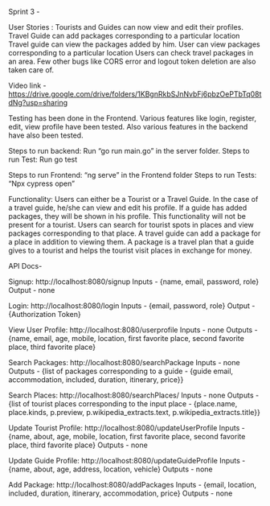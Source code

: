Sprint 3 -

User Stories :
Tourists and Guides can now view and edit their profiles.
Travel Guide can add packages corresponding to a particular location
Travel guide can view the packages added by him.
User can view packages corresponding to a particular location
Users can check travel packages in an area.
Few other bugs like CORS error and logout token deletion are also taken care of.

Video link - https://drive.google.com/drive/folders/1KBgnRkbSJnNvbFj6pbzOePTbTq08tdNg?usp=sharing

Testing has been done in the Frontend. Various features like login, register, edit, view profile have been tested. 
Also various features in the backend have also been tested.

Steps to run backend:
Run “go run main.go” in the server folder.
Steps to run Test:
Run go test

Steps to run Frontend:
“ng serve” in the Frontend folder
Steps to run Tests:
“Npx cypress open”


Functionality:
Users can either be a Tourist or a Travel Guide.
In the case of a travel guide, he/she can view and edit his profile. If a guide has added packages, they will be shown in his profile. This functionality will not be present for a tourist.
Users can search for tourist spots in places and view packages corresponding to that place.
A travel guide can add a package for a place in addition to viewing them.
A package is a travel plan that a guide gives to a tourist and helps the tourist visit places in exchange for money.


API Docs-

Signup: http://localhost:8080/signup
  Inputs - {name, email, password, role}
  Output - none

Login: http://localhost:8080/login
  Inputs - {email, password, role}
  Output - {Authorization Token}

View User Profile: http://localhost:8080/userprofile
  Inputs - none
  Outputs - {name, email, age, mobile, location, first favorite place, second favorite place, third favorite place}

Search Packages: http://localhost:8080/searchPackage
  Inputs - none
  Outputs - {list of packages corresponding to a guide - {guide email, accommodation, included, duration, itinerary, price}}

Search Places: http://localhost:8080/searchPlaces/<place name>
  Inputs - none
  Outputs - {list of tourist places corresponding to the input place - {place.name, place.kinds, p.preview, p.wikipedia_extracts.text,    p.wikipedia_extracts.title}}

Update Tourist Profile: http://localhost:8080/updateUserProfile
  Inputs - {name, about, age, mobile, location, first favorite place, second favorite place, third favorite place}
  Outputs - none

Update Guide Profile: http://localhost:8080/updateGuideProfile
  Inputs - {name, about, age, address, location, vehicle}
  Outputs - none

Add Package: http://localhost:8080/addPackages
  Inputs - {email, location, included, duration, itinerary, accommodation, price}
  Outputs - none





